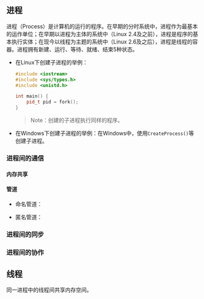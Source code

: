 ## 进程

进程（Process）是计算机的运行的程序。在早期的分时系统中，进程作为最基本的运作单位；在早期以进程为主体的系统中（Linux 2.4及之前），进程是程序的基本执行实体；在现今以线程为主题的系统中（Linux 2.6及之后），进程是线程的容器。进程拥有新建、运行、等待、就绪、结束5种状态。

* 在Linux下创建子进程的举例：

  ```c++
  #include <iostream>
  #include <sys/types.h>
  #include <unistd.h>

  int main() {
      pid_t pid = fork();
  }
  ```

  > Note：创建的子进程执行同样的程序。

* 在Windows下创建子进程的举例：在Windows中，使用`CreateProcess()`等创建子进程。

### 进程间的通信

#### 内存共享

#### 管道

* 命名管道：

* 匿名管道：

### 进程间的同步

### 进程间的协作

## 线程

同一进程中的线程间共享内存空间。
